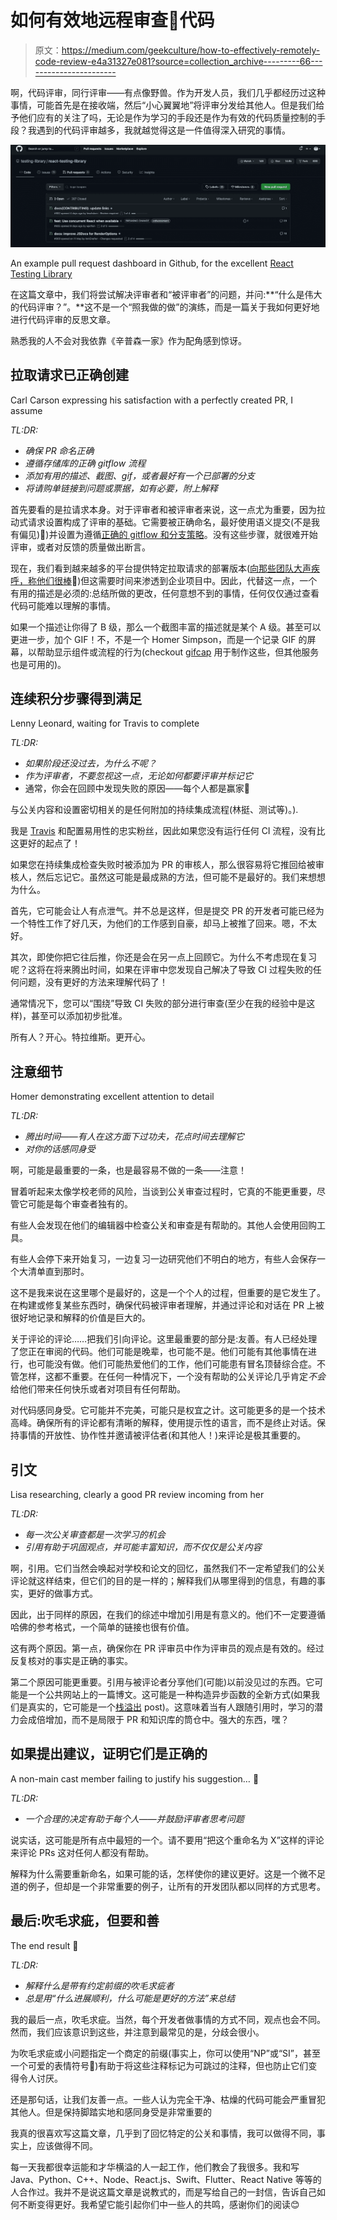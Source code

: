 # 如何有效地远程审查🧐代码

> 原文：<https://medium.com/geekculture/how-to-effectively-remotely-code-review-e4a31327e081?source=collection_archive---------66----------------------->

啊，代码评审，同行评审——有点像野兽。作为开发人员，我们几乎都经历过这种事情，可能首先是在接收端，然后“小心翼翼地”将评审分发给其他人。但是我们给予他们应有的关注了吗，无论是作为学习的手段还是作为有效的代码质量控制的手段？我遇到的代码评审越多，我就越觉得这是一件值得深入研究的事情。

![](img/beace53b93d6a957290de1c5ea1828f9.png)

An example pull request dashboard in Github, for the excellent [React Testing Library](https://github.com/testing-library/react-testing-library)

在这篇文章中，我们将尝试解决评审者和“被评审者”的问题，并问:**“什么是伟大的代码评审？”。**这不是一个“照我做的做”的演练，而是一篇关于我如何更好地进行代码评审的反思文章。

熟悉我的人不会对我依靠《辛普森一家》作为配角感到惊讶。

## 拉取请求已正确创建

Carl Carson expressing his satisfaction with a perfectly created PR, I assume

*TL:DR:*

*   *确保 PR 命名正确*
*   *遵循存储库的正确 gitflow 流程*
*   *添加有用的描述、截图、gif，或者最好有一个已部署的分支*
*   *将请购单链接到问题或票据，如有必要，附上解释*

首先要看的是拉请求本身。对于评审者和被评审者来说，这一点尤为重要，因为拉动式请求设置构成了评审的基础。它需要被正确命名，最好使用语义提交(不是我有偏见)🤩)并设置为遵循[正确的 gitflow 和分支策略](https://www.atlassian.com/git/tutorials/comparing-workflows/gitflow-workflow)。没有这些步骤，就很难开始评审，或者对反馈的质量做出断言。

现在，我们看到越来越多的平台提供特定拉取请求的部署版本([向那些团队大声疾呼，称他们很棒](https://www.netlify.com/blog/2016/07/20/introducing-deploy-previews-in-netlify/)🎉)但这需要时间来渗透到企业项目中。因此，代替这一点，一个有用的描述是必须的:总结所做的更改，任何意想不到的事情，任何仅仅通过查看代码可能难以理解的事情。

如果一个描述让你得了 B 级，那么一个截图丰富的描述就是某个 A 级。甚至可以更进一步，加个 GIF！不，不是一个 Homer Simpson，而是一个记录 GIF 的屏幕，以帮助显示组件或流程的行为(checkout [gifcap](https://gifcap.dev/) 用于制作这些，但其他服务也是可用的)。

## 连续积分步骤得到满足

Lenny Leonard, waiting for Travis to complete

*TL:DR:*

*   *如果阶段还没过去，为什么不呢？*
*   *作为评审者，不要忽视这一点，无论如何都要评审并标记它*
*   通常，你会在回顾中发现失败的原因——每个人都是赢家🎉

与公关内容和设置密切相关的是任何附加的持续集成流程(林挺、测试等)。).

我是 [Travis](https://travis-ci.org/) 和配置易用性的忠实粉丝，因此如果您没有运行任何 CI 流程，没有比这更好的起点了！

如果您在持续集成检查失败时被添加为 PR 的审核人，那么很容易将它推回给被审核人，然后忘记它。虽然这可能是最成熟的方法，但可能不是最好的。我们来想想为什么。

首先，它可能会让人有点泄气。并不总是这样，但是提交 PR 的开发者可能已经为一个特性工作了好几天，为他们的工作感到自豪，却马上被推了回来。嗯，不太好。

其次，即使你把它往后推，你还是会在另一点上回顾它。为什么不考虑现在复习呢？这将在将来腾出时间，如果在评审中您发现自己解决了导致 CI 过程失败的任何问题，没有更好的方法来理解代码了！

通常情况下，您可以“围绕”导致 CI 失败的部分进行审查(至少在我的经验中是这样)，甚至可以添加初步批准。

所有人？开心。特拉维斯。更开心。

## 注意细节

Homer demonstrating excellent attention to detail

*TL:DR:*

*   *腾出时间——有人在这方面下过功夫，花点时间去理解它*
*   *对你的话感同身受*

啊，可能是最重要的一条，也是最容易不做的一条——注意！

冒着听起来太像学校老师的风险，当谈到公关审查过程时，它真的不能更重要，尽管它可能是每个审查者独有的。

有些人会发现在他们的编辑器中检查公关和审查是有帮助的。其他人会使用回购工具。

有些人会停下来开始复习，一边复习一边研究他们不明白的地方，有些人会保存一个大清单直到那时。

这不是我来说在这里哪个是最好的，这是一个个人的过程，但重要的是它发生了。在构建或修复某些东西时，确保代码被评审者理解，并通过评论和对话在 PR 上被很好地记录和解释的价值是巨大的。

关于评论的评论……把我们引向评论。这里最重要的部分是:友善。有人已经处理了您正在审阅的代码。他们可能是晚辈，也可能不是。他们可能有其他事情在进行，也可能没有做。他们可能热爱他们的工作，他们可能患有冒名顶替综合症。不管怎样，这都不重要。在任何一种情况下，一个没有帮助的公关评论几乎肯定*不会*给他们带来任何快乐或者对项目有任何帮助。

对代码感同身受。它可能并不完美，可能只是权宜之计。这可能更多的是一个技术高峰。确保所有的评论都有清晰的解释，使用提示性的语言，而不是终止对话。保持事情的开放性、协作性并邀请被评估者(和其他人！)来评论是极其重要的。

## 引文

Lisa researching, clearly a good PR review incoming from her

*TL:DR:*

*   *每一次公关审查都是一次学习的机会*
*   *引用有助于巩固观点，并可能丰富知识，而不仅仅是公关内容*

啊，引用。它们当然会唤起对学校和论文的回忆，虽然我们不一定希望我们的公关评论就这样结束，但它们的目的是一样的；解释我们从哪里得到的信息，有趣的事实，更好的做事方式。

因此，出于同样的原因，在我们的综述中增加引用是有意义的。他们不一定要遵循哈佛的参考格式，一个简单的链接也很有价值。

这有两个原因。第一点，确保你在 PR 评审员中作为评审员的观点是有效的。经过反复核对的事实是正确的事实。

第二个原因可能更重要。引用与被评论者分享他们(可能)以前没见过的东西。它可能是一个公共网站上的一篇博文。这可能是一种构造异步函数的全新方式(如果我们是真实的，它可能是一个[栈溢出](https://stackoverflow.com/) post)。这意味着当有人跟随引用时，学习的潜力会成倍增加，而不是局限于 PR 和知识库的筒仓中。强大的东西，嘿？

## 如果提出建议，证明它们是正确的

A non-main cast member failing to justify his suggestion… 👀

*TL:DR:*

*   *一个合理的决定有助于每个人——并鼓励评审者思考问题*

说实话，这可能是所有点中最短的一个。请不要用“把这个重命名为 X”这样的评论来评论 PRs 这对任何人都没有帮助。

解释为什么需要重新命名，如果可能的话，怎样使你的建议更好。这是一个微不足道的例子，但却是一个非常重要的例子，让所有的开发团队都以同样的方式思考。

## 最后:吹毛求疵，但要和善

The end result 🤩

*TL:DR:*

*   *解释什么是带有约定前缀的吹毛求疵者*
*   *总是用“什么进展顺利，什么可能是更好的方法”来总结*

我的最后一点，吹毛求疵。当然，每个开发者做事情的方式不同，观点也会不同。然而，我们应该意识到这些，并注意到最常见的是，分歧会很小。

为吹毛求疵或小问题指定一个商定的前缀(事实上，你可以使用“NP”或“SI”，甚至一个可爱的表情符号🐜)有助于将这些注释标记为可跳过的注释，但也防止它们变得令人讨厌。

还是那句话，让我们友善一点。一些人认为完全干净、枯燥的代码可能会严重冒犯其他人。但是保持脚踏实地和感同身受是非常重要的

我真的很喜欢写这篇文章，几乎到了回忆特定的公关和事情，我可以做得不同，事实上，应该做得不同。

每一天我都很幸运能和才华横溢的人一起工作，他们教会了我很多。我和写 Java、Python、C++、Node、React.js、Swift、Flutter、React Native 等等的人合作过。我并不是说这篇文章是说教式的，而是写给自己的一封信，告诉自己如何不断变得更好。我希望它能引起你们中一些人的共鸣，感谢你们的阅读😊